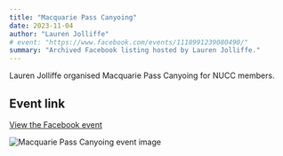```yaml
---
title: "Macquarie Pass Canyoing"
date: 2023-11-04
author: "Lauren Jolliffe"
# event: "https://www.facebook.com/events/1118991239080490/"
summary: "Archived Facebook listing hosted by Lauren Jolliffe."
---
```

Lauren Jolliffe organised Macquarie Pass Canyoing for NUCC members.

## Event link

[View the Facebook event](https://www.facebook.com/events/1118991239080490/)

![Macquarie Pass Canyoing event image](/trip/event-images/20231104_macquarie_pass_canyoing.jpg)
